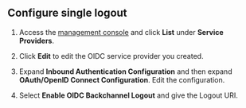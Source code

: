 ## Configure single logout

1. Access the [management console]() and click **List** under **Service Providers**. 

2. Click **Edit** to edit the OIDC service provider you created.

3. Expand **Inbound Authentication Configuration** and then expand **OAuth/OpenID Connect Configuration**. Edit the configuration.

4. Select **Enable OIDC Backchannel Logout** and give the Logout URI. 